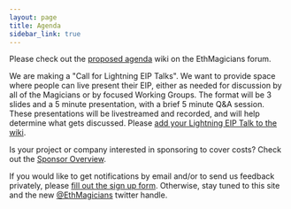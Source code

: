 ```yaml
---
layout: page
title: Agenda
sidebar_link: true
---
```


Please check out the [proposed agenda](https://ethereum-magicians.org/t/wiki-proposed-agenda-for-the-council-of-berlin-set-for-july-14-15/377) wiki on the EthMagicians forum.

We are making a "Call for Lightning EIP Talks". We want to provide space where people can live present their EIP, either as needed for discussion by all of the Magicians or by focused Working Groups. The format will be 3 slides and a 5 minute presentation, with a brief 5 minute Q&A session. These presentations will be livestreamed and recorded, and will help determine what gets discussed. Please [add your Lightning EIP Talk to the wiki](https://ethereum-magicians.org/t/wiki-proposed-agenda-for-the-council-of-berlin-set-for-july-14-15/377).

Is your project or company interested in sponsoring to cover costs? Check out the [Sponsor Overview](https://docs.google.com/document/d/1oIErPvt0ElTJFypA5S06eYpAxHaF4Cef7DErWHVOT18/edit?usp=sharing).

If you would like to get notifications by email and/or to send us feedback privately, please  [fill out the sign up form](https://forms.gle/ndZLgjYszPFQLRsA8). Otherwise, stay tuned to this site and the new [@EthMagicians](https://twitter.com/EthMagicians) twitter handle.

